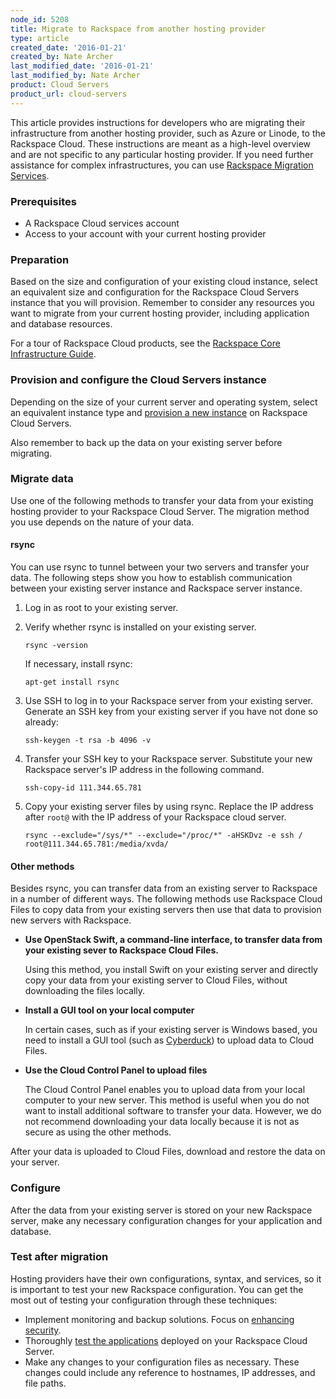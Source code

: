 ```yaml
---
node_id: 5208
title: Migrate to Rackspace from another hosting provider
type: article
created_date: '2016-01-21'
created_by: Nate Archer
last_modified_date: '2016-01-21'
last_modified_by: Nate Archer
product: Cloud Servers
product_url: cloud-servers
---
```


This article provides instructions for developers who are migrating their infrastructure from
another hosting provider, such as Azure or Linode, to the Rackspace
Cloud. These instructions are meant as a high-level overview and are not
specific to any particular hosting provider. If you need further
assistance for complex infrastructures, you can use [Rackspace Migration Services](https://www.rackspace.com/migration/cloud).

### Prerequisites

-   A Rackspace Cloud services account
-   Access to your account with your current hosting provider

### Preparation

Based on the size and configuration of your existing cloud instance, select an
equivalent size and configuration for the Rackspace Cloud Servers
instance that you will provision. Remember to consider any resources you want to
migrate from your current hosting provider, including application and
database resources.

For a tour of Rackspace Cloud products, see the [Rackspace Core Infrastructure Guide](https://developer.rackspace.com/docs/user-guides/infrastructure/cloud-intro/cloud-tour/).

### Provision and configure the Cloud Servers instance

Depending on the size of your current server and operating system,
select an equivalent instance type and [provision a new instance](/how-to/create-a-cloud-server)
on Rackspace Cloud Servers.

Also remember to back up the data on your existing server before migrating.

### Migrate data

Use one of the following
methods to transfer your data from your existing hosting provider to your
Rackspace Cloud Server. The migration method you use depends on the nature of
your data.

#### rsync

You can use rsync to tunnel between your two servers and transfer your
data. The following steps show you how to establish communication between your
existing server instance and Rackspace server instance.

1.  Log in as root to your existing server.
2.  Verify whether rsync is installed on your existing server.

        rsync -version

    If necessary, install rsync:

        apt-get install rsync

3.  Use SSH to log in to your Rackspace server from your existing server.
    Generate an SSH key from your existing server if you have not done so
    already:

        ssh-keygen -t rsa -b 4096 -v

4.  Transfer your SSH key to your Rackspace server. Substitute your new
    Rackspace server's IP address in the following command.

        ssh-copy-id 111.344.65.781

5.  Copy your existing server files by using rsync. Replace the IP address after
    `root@` with the IP address of your Rackspace cloud server.

        rsync --exclude="/sys/*" --exclude="/proc/*" -aHSKDvz -e ssh / root@111.344.65.781:/media/xvda/

#### Other methods

Besides rsync, you can transfer data from an existing server to Rackspace in
a number of different ways. The following methods use Rackspace Cloud Files
to copy data from your existing servers then use that data to provision
new servers with Rackspace.

-   **Use OpenStack Swift, a command-line interface, to transfer data
    from your existing sever to Rackspace Cloud Files.**

    Using this method, you install Swift on your existing server and directly
    copy your data from your existing server to Cloud Files, without
    downloading the files locally.

-   **Install a GUI tool on your local computer**

    In certain cases, such as if your existing server is Windows based, you need
    to install a GUI tool (such as
    [Cyberduck](https://cyberduck.io/?l=en)) to upload data to Cloud
    Files.

-   **Use the Cloud Control Panel to upload files**

    The Cloud Control Panel enables you to upload data from your local
    computer to your new server. This method is useful when you do not
    want to install additional software to transfer your data. However,
    we do not recommend downloading your data locally because it is not
    as secure as using the other methods.

After your data is uploaded to Cloud Files, download and restore the
data on your server.

### Configure

After the data from your existing server is stored on your new Rackspace server,
make any necessary configuration changes for your application and
database.

### Test after migration

Hosting providers have their own configurations, syntax,
and services, so it is important to test your new Rackspace
configuration. You can get the most out of testing your configuration
through these techniques:

-   Implement monitoring and backup solutions. Focus on [enhancing security](/how-to/configuring-basic-security-0).
-   Thoroughly [test the applications](/how-to/application-and-load-testing-guidelines)
    deployed on your Rackspace Cloud Server.
-   Make any changes to your configuration files as necessary. These changes
    could include any reference to hostnames, IP addresses, and file paths.
